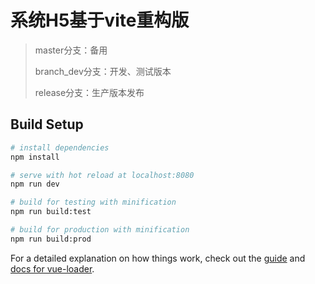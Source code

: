 # 系统H5基于vite重构版

> master分支：备用
>  
> branch_dev分支：开发、测试版本
>  
> release分支：生产版本发布

## Build Setup

``` bash
# install dependencies
npm install

# serve with hot reload at localhost:8080
npm run dev

# build for testing with minification
npm run build:test

# build for production with minification
npm run build:prod
```

For a detailed explanation on how things work, check out the [guide](http://vuejs-templates.github.io/webpack/) and [docs for vue-loader](http://vuejs.github.io/vue-loader).
